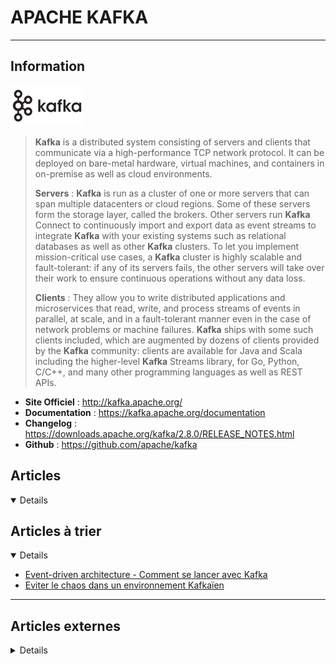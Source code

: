 # APACHE KAFKA
---

## <i class="fa-solid fa-hashtag"></i> Information

![Logo](../../_media/apps/apache_kafka/apache_kafka_logo.png ':size=250 :no-zoom')


> <i class="fa-solid fa-quote-left"></i> **Kafka** is a distributed system consisting of servers and clients that communicate via a high-performance TCP network protocol. It can be deployed on bare-metal hardware, virtual machines, and containers in on-premise as well as cloud environments.
> 
> **Servers** : **Kafka** is run as a cluster of one or more servers that can span multiple datacenters or cloud regions. Some of these servers form the storage layer, called the brokers. Other servers run **Kafka** Connect to continuously import and export data as event streams to integrate **Kafka** with your existing systems such as relational databases as well as other **Kafka** clusters. To let you implement mission-critical use cases, a **Kafka** cluster is highly scalable and fault-tolerant: if any of its servers fails, the other servers will take over their work to ensure continuous operations without any data loss.
> 
> **Clients** : They allow you to write distributed applications and microservices that read, write, and process streams of events in parallel, at scale, and in a fault-tolerant manner even in the case of network problems or machine failures. **Kafka** ships with some such clients included, which are augmented by dozens of clients provided by the **Kafka** community: clients are available for Java and Scala including the higher-level **Kafka** Streams library, for Go, Python, C/C++, and many other programming languages as well as REST APIs. <i class="fa-solid fa-quote-left fa-rotate-180"></i>

- <i class="fa-solid fa-globe"></i> **Site Officiel** : http://kafka.apache.org/
- <i class="fa-solid fa-book"></i> **Documentation** : https://kafka.apache.org/documentation
- <i class="fa-solid fa-file-circle-question"></i> **Changelog** : https://downloads.apache.org/kafka/2.8.0/RELEASE_NOTES.html
- <i class="fa-brands fa-github"></i> **Github** : https://github.com/apache/kafka


## <i class="fa-regular fa-newspaper"></i> Articles

<details open>

</details>

## <i class="fa-solid fa-glasses"></i> Articles à trier

<details open>

- [Event-driven architecture - Comment se lancer avec Kafka](/atrier/apps/apache_kafka_001.md)
- [Eviter le chaos dans un environnement Kafkaïen](/atrier/apps/apache_kafka_002.md)

</details>


---

## <i class="fa-solid fa-glasses"></i> Articles externes

<details>

- [20 Best Practices for Working With Apache Kafka at Scale](https://dzone.com/articles/20-best-practices-for-working-with-apache-kafka-at)
- [5 Pitfalls to Kafka Architecture Implementation](https://logz.io/blog/5-pitfalls-to-kafka-architecture-implementation/)
- [A Free Apache Kafka Cloud Service – and how to quickly get started with it](https://technology.amis.nl/2020/04/27/a-free-apache-kafka-cloud-service-and-how-to-quickly-get-started-with-it/)
- [A Quick and Practical Example of Kafka Testing](https://dzone.com/articles/a-quick-and-practical-example-of-kafka-testing)
- [AMQ Streams With Kafka Connect on Openshift](https://dzone.com/articles/kafka-connect-openshift)
- [An Introduction to Apache Kafka](https://dzone.com/articles/an-introduction-to-apache-kafka)
- [An Overview of the Kafka Distributed Message System (Part 1)](https://dzone.com/articles/an-overview-of-kafka-distributed-message-system)
- [Apache Kafka 101](https://blog.octo.com/apache-kafka-101/)
- [Apache Kafka 2.4.1 + Spark Streaming 3.0.0 Preview + Scala Example Code](https://dzone.com/articles/apache-kafka-241-spark-streaming-300-preview-scala)
- [Apache Kafka and Debezium | DevNation Tech Talk](https://www.youtube.com/watch?v=QYbXDp4Vu-8)
- [Apache Kafka and MQTT (Part 4 of 5) – Mobility Services and Transportation](https://dzone.com/articles/apache-kafka-and-mqtt-part-4-of-5-mobility-service)
- [Apache Kafka in Cybersecurity for SIEM/SOAR Modernization](https://dzone.com/articles/apache-kafka-in-cybersecurity-for-siem-soar-modernization)
- [Apache Kafka Is NOT Real-Time!](https://dzone.com/articles/apache-kafka-is-not-real-time)
- [Apache Kafka Topics: Architecture and Partitions](https://dzone.com/articles/apache-kafka-topic-architecture-amp-partitions)
- [Apache Kafka Topics: Architecture and Partitions](https://dzone.com/articles/apache-kafka-topic-architecture-amp-partitions)
- [Apache Kafka: Core Concepts and Use Cases](https://dzone.com/articles/apache-kafka-core-concepts-amp-use-cases)
- [Application modernization patterns with Apache Kafka, Debezium, and Kubernetes](https://developers.redhat.com/articles/2021/06/14/application-modernization-patterns-apache-kafka-debezium-and-kubernetes?sc_cid=7013a000002q3X8AAI)
- [Application observability with Apache Kafka and SigNoz](https://opensource.com/article/21/4/observability-apache-kafka-signoz)
- [Architectures for Distributed, Hybrid, Edge, and Global Apache Kafka](https://dzone.com/articles/architectures-for-distributed-hybrid-edge-and-glob)
- [Beginner Kafka tutorial: Get started with distributed systems](https://educative-inc.medium.com/beginner-kafka-tutorial-get-started-with-distributed-systems-f935b3e7d46a)
- [Bringing Kafka based architecture to the next level using simple PostgreSQL tables](https://sixfold.medium.com/bringing-kafka-based-architecture-to-the-next-level-using-simple-postgresql-tables-415f1ff6076d)
- [Change Data Capture Architecture Using Debezium, Postgres, and Kafka](https://dzone.com/articles/change-data-capture-architecture-using-debezium-po)
- [Change Data Captures CDC from MySQL Database to Kafka with Kafka Connect and Debezium](https://dzone.com/articles/change-data-captures-cdc-from-mysql-database-to-ka)
- [ClickHouse Kafka Engine Tutorial](https://dzone.com/articles/clickhouse-kafka-engine-tutorial)
- [Comment installer Apache Kafka sur Debian 10](https://www.digitalocean.com/community/tutorials/how-to-install-apache-kafka-on-debian-10-fr)
- [Data Pipeline Using MongoDB and Kafka Connect on Kubernetes](https://dzone.com/articles/data-pipeline-using-mongodb-and-kafka-connect-on-k)
- [Data Pipeline: Kafka, the distributed and scalable UNIX pipe ? - SysadminDays #9](https://www.youtube.com/watch?v=RgbCvX_wNu0&list=PLtobWDQcclq8CMwZcOwDYAUeL9CTwsrre&index=4&t=0s)
- [Democratizing Analytics Within Kafka With 3 New Access Patterns](https://dzone.com/articles/democratizing-analytics-within-kafka-with-3-new-ac)
- [Deploying Kafka with the ELK Stack](https://logz.io/blog/deploying-kafka-with-elk/)
- [Deploying Kubernetes With Kafka: Best Practices](https://www.magalix.com/blog/kafka-on-kubernetes-and-deploying-best-practice)
- [DIY Kafka Topic Watcher tool – Node, Express, Server Sent Events and Apache Kafka](https://technology.amis.nl/2020/04/28/diy-kafka-topic-watcher-tool-node-express-server-sent-events-and-apache-kafka/)
- [Establish Trust Chain From Kafka to Microservices REST APIs With JWT](https://dzone.com/articles/establish-trust-chain-from-kafka-to-microservices)
- [Event Streaming and Apache Kafka in Telco Business (OSS/BSS)](https://dzone.com/articles/event-streaming-and-apache-kafka-in-telco-business)
- [Eviter le chaos dans un environnement Kafkaïen](https://blog.ippon.fr/2021/04/29/eviter-le-chaos-dans-un-environnement-kafkaien/)
- [Filesystem events to Elasticsearch / Kibana through Kafka Connect / Kafka](https://technology.amis.nl/2019/02/26/filesystem-events-to-elasticsearch-kibana-through-kafka-connect-kafka/)
- [Getting started with Kafka](https://medium.com/geekculture/getting-started-with-kafka-c0e94ae4d81b)
- [How Kafka Solves Common Microservice Communication Issues](https://dzone.com/articles/how-kafka-solves-common-microservice-communication)
- [How To Back Up, Import, and Migrate Your Apache Kafka Data on CentOS 7](https://www.digitalocean.com/community/tutorials/how-to-back-up-import-and-migrate-your-apache-kafka-data-on-centos-7)
- [How To Back Up, Import, and Migrate Your Apache Kafka Data on Debian 9](https://www.digitalocean.com/community/tutorials/how-to-back-up-import-and-migrate-your-apache-kafka-data-on-debian-9)
- [How to Back Up, Import, and Migrate Your Apache Kafka Data on Ubuntu 18.04](https://www.digitalocean.com/community/tutorials/how-to-back-up-import-and-migrate-your-apache-kafka-data-on-ubuntu-18-04)
- [How to Configure an Apache Kafka Cluster on Ubuntu-16.04](https://dzone.com/articles/how-to-configure-an-apache-kafka-cluster-on-ubuntu)
- [How to Handle Duplicate Messages and Message Ordering in Kafka](https://betterprogramming.pub/how-to-handle-duplicate-messages-and-message-ordering-in-kafka-82e2fef82025)
- [How to Install Apache Kafka in CentOS/RHEL 7](https://www.tecmint.com/install-apache-kafka-in-centos-rhel/)
- [How To Install Apache Kafka on CentOS 7](https://www.digitalocean.com/community/tutorials/how-to-install-apache-kafka-on-centos-7)
- [How To Install Apache Kafka on Debian 10](https://www.digitalocean.com/community/tutorials/how-to-install-apache-kafka-on-debian-10)
- [How To Install Apache Kafka on Debian 9](https://www.digitalocean.com/community/tutorials/how-to-install-apache-kafka-on-debian-9)
- [How To Install Apache Kafka on Ubuntu 18.04](https://www.digitalocean.com/community/tutorials/how-to-install-apache-kafka-on-ubuntu-18-04)
- [How To Install Apache Kafka on Ubuntu 20.04](https://www.digitalocean.com/community/tutorials/how-to-install-apache-kafka-on-ubuntu-20-04)
- [How to Load Balance in Kafka](https://medium.com/@saamsa.grp/how-to-load-balance-in-kafka-811a46ff178)
- [How to read data from Kafka with Python](https://linuxhint.com/read_data_kafka_python/)
- [If You’re Using Kafka With Your Microservices, You’re Probably Handling Retries Wrong](https://dt-23597.medium.com/if-youre-using-kafka-with-your-microservices-you-re-probably-handling-retries-wrong-8492890899fa)
- [Interpreting Kafka's Exactly-Once Semantics](https://dzone.com/articles/interpreting-kafkas-exactly-once-semantics)
- [Introducing Hive-Kafka Integration for Real-Time Kafka SQL Queries](https://dzone.com/articles/introducing-hive-kafka-integration-for-real-time-k)
- [Introduction to Apache Kafka With Spring](https://dzone.com/articles/introduction-to-apache-kafka-with-spring)
- [Is Apache Kafka a Database? - The 2020 Update](https://dzone.com/articles/is-apache-kafka-a-database-the-2020-update)
- [Kafka : Migrer un consommateur vers Streams et Connect](https://blog.ippon.fr/2019/04/29/rex-migrer-un-consommateur-vers-streams-et-connect/)
- [Kafka Authorization as a Graph](https://dzone.com/articles/kafka-authorization-as-a-graph)
- [Kafka Connect on Kubernetes The Easy Way!](https://dzone.com/articles/kafka-connect-on-kubernetes-the-easy-way)
- [Kafka Connect: Strategies To Handle Updates and Deletes](https://dzone.com/articles/kafka-connect-strategies-to-handle-updates-and-del)
- [Kafka Connectors Without Kafka](https://dzone.com/articles/kafka-connectors-without-kafka-1)
- [Kafka connects, l’autoroute des messages](https://blog.sodifrance.fr/kafka-connects-lautoroute-des-messages/)
- [Kafka In Microservices With Micronaut](https://dzone.com/articles/kafka-in-microservices-with-micronaut)
- [Kafka Logging with the ELK Stack](https://logz.io/blog/kafka-logging/)
- [Kafka on Kubernetes, the Strimzi Way (Part 2)](https://dzone.com/articles/kafka-on-kubernetes-the-strimzi-way-part-2)
- [Kafka on Kubernetes, the Strimzi Way (Part 3)](https://dzone.com/articles/kafka-on-kubernetes-the-strimzi-way-part-3)
- [Kafka on Kubernetes, the Strimzi Way! (Part 1)](https://dzone.com/articles/kafka-on-kubernetes-the-strimzi-way-part-1)
- [Kafka on Kubernetes, the Strimzi Way! (Part 4)](https://dzone.com/articles/kafka-on-kubernetes-the-strimzi-way-part-4)
- [Kafka on The Microservice Architecture](https://medium.com/@andhikayusup/kafka-on-the-microservice-architecture-dc52d73837f2)
- [Kafka Replication — Manipulate Your Topics and Records in Mirror Maker V1.0 and V2.0](https://dzone.com/articles/kafka-replication-manipulate-your-topics-and-recor)
- [Kafka Security With SASL and ACL](https://dzone.com/articles/kafka-security-with-sasl-and-acl)
- [Kafka Streams: Is it the Right Stream Processing Engine for You?](https://dzone.com/articles/kafka-streams-is-it-the-right-stream-processing-en)
- [Kafka Streams: Is it the Right Stream Processing Engine for You?](https://dzone.com/articles/kafka-streams-is-it-the-right-stream-processing-en)
- [Kafka v. RabbitMQ — a comparison](https://lornajane.medium.com/kafka-v-rabbitmq-a-comparison-be6f538534ef)
- [KubeMQ: A Modern Alternative to Kafka](https://medium.com/geekculture/kubemq-a-modern-alternative-to-kafka-9b3257168845)
- [Level-up your gaming telemetry using Kafka Streams | DevNation Tech Talk](https://developers.redhat.com/devnation/tech-talks/gaming-telemetry-kafka?sc_cid=7013a000002q3W5AAI)
- [Low Code Serverless Integration With Kafka](https://dzone.com/articles/low-code-serverless-integration-with-kafka)
- [Machine Learning Infrastructure for Extreme Scale With the Apache Kafka Open-Source Ecosystem](https://dzone.com/articles/machine-learning-infrastructure-for-extreme-scale)
- [Mainframe Offloading and Replacement With Apache Kafka](https://dzone.com/articles/mainframe-offloading-and-replacement-with-apache-k)
- [Message compression in Apache Kafka](https://developer.ibm.com/articles/benefits-compression-kafka-messaging/)
- [Microservices, Event-Driven Architecture and Kafka](https://dzone.com/articles/microservices-event-driven-architecture-and-kafka)
- [Microservices, Event-Driven Architecture and Kafka](https://dzone.com/articles/microservices-event-driven-architecture-and-kafka)
- [Mirror Maker v2.0](https://dzone.com/articles/mirror-maker-v20)
- [Open-Source Kafka Tooling](https://dzone.com/articles/open-source-kafka-tooling)
- [PERFORMANCE COMPARISON BETWEEN APACHE PULSAR AND KAFKA: LATENCY](https://kafkaesque.io/performance-comparison-between-apache-pulsar-and-kafka-latency/)
- [Processing Large Messages with Apache Kafka](https://dzone.com/articles/processing-large-messages-with-apache-kafka)
- [Real-Time Data Streaming, Kafka and Analytics Part 3: Effective Planning for Data Streaming Improves Data Analytics](https://www.datanami.com/2020/03/04/real-time-data-streaming-kafka-and-analytics-part-3-effective-planning-for-data-streaming-improves-data-analytics/)
- [Real-Time Data Streaming, Kafka and Analytics, Part 2: Going Beyond Pure Streaming](https://www.datanami.com/2020/02/25/real-time-data-streaming-kafkaand-analytics-part-2-going-beyond-pure-streaming/)
- [Real-Time Data Streaming, Kafka, and Analytics Part One: Data Streaming 101](https://www.datanami.com/2020/02/10/real-time-data-streaming-kafka-and-analytics-part-one-data-streaming-101/)
- [Redis vs Kafka vs RabbitMQ](https://medium.com/@mertcanarguc/redis-vs-kafka-vs-rabbitmq-e935ebbc7ec)
- [Running Apache Kafka on Minikube](https://technology.amis.nl/2019/03/24/running-apache-kafka-on-minikube/)
- [Scaling Kafka Consumer for Billions of Events](https://medium.com/paypal-tech/kafka-consumer-benchmarking-c726fbe4000)
- [Set up a Data Pipeline From PostgreSQL to Cassandra Using Kafka Connect](https://dzone.com/articles/data-pipeline-between-postgresql-and-cassandra-usi)
- [Simplify Kafka authentication with Node.js](https://developers.redhat.com/articles/2021/11/11/simplify-kafka-authentication-nodejs?sc_cid=7013a000002pytNAAQ)
- [Streaming Data From Files Into Multi-Broker Kafka Clusters](https://dzone.com/articles/streaming-data-from-files-into-multi-broker-kafka)
- [Top 10 Kafka Features: Reasons Behind the Popularity of Apache Kafka](https://dzone.com/articles/top-10-kafka-features-reason-behind-the-popularity)
- [Top 5 Things Every Apache Kafka Developer Should Know](https://dzone.com/articles/top-5-things-every-apache-kafka-developer-should-k)
- [Tutoriel pour apprendre Apache Kafka - Genèse, Concepts et Fonctionnement du message-broker du Big Data](https://soat.developpez.com/tutoriels/bigdata/apprendre-kafka-concepts-fonctionnement/)
- [Using Apache Kafka for Real-Time Event Processing](https://dzone.com/articles/using-apache-kafka-for-real-time-event-processing)
- [Using Apache Kafka to Communicate Between Microservices](https://dzone.com/articles/using-apache-kafka-to-communicate-between-microser)
- [Webinar – Collect And Analyze Kafka JMX Metrics With Logz.Io](https://logz.io/learn/webinar-collect-and-analyze-kafka-jmx-metrics-with-logz-io/)
- [What Is Apache Kafka, Use Cases, Advantages and How To Install and Use Apache Kafka?](https://www.poftut.com/what-is-apache-kafka-use-cases-advantages-and-how-to-install-and-use-apache-kafka/)
- [Why Kafka Is so Fast](https://medium.com/swlh/why-kafka-is-so-fast-bde0d987cd03)
- [You Really Can Replace Kafka with a Database](https://todd-hubers.medium.com/you-really-can-replace-kafka-with-a-database-9e82a7c248a6)

</details>
